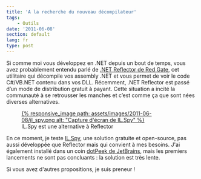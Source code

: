 ```yaml
---
title: 'A la recherche du nouveau décompilateur'
tags:
    - Outils
date: '2011-06-08'
section: default
lang: fr
type: post
---
```


Si comme moi vous développez en .NET depuis un bout de temps, vous avez probablement entendu parlé de [.NET Reflector de Red Gate](http://www.red-gate.com/products/dotnet-development/reflector/ "Site officiel de .NET Reflector"), cet utilitaire qui décompile vos assembly .NET et vous permet de voir le code C#/VB.NET contenu dans vos DLL. Récemment, .NET Reflector est passé d’un mode de distribution gratuit à payant. Cette situation a incité la communauté à se retrousser les manches et c’est comme ça que sont nées diverses alternatives.

<!-- more -->

<figure>
<a data-featherlight="image" href="/assets/images/2011-06-08/il_spy.png" title="Voir en plus grand">
      {% responsive_image path: assets/images/2011-06-08/il_spy.png alt: "Capture d'écran de IL.Spy" %}
  </a>
  <figcaption>IL.Spy est une alternative à Reflector</figcaption>
</figure>

En ce moment, je teste [IL.Spy](http://ilspy.net/ "Site officiel de IL.Spy"), une solution gratuite et open-source, pas aussi développée que Reflector mais qui convient à mes besoins. J'ai également installé dans un coin [dotPeek de JetBrains](http://www.jetbrains.com/decompiler/ "Site officiel de dotPeek, le décompiler de JetBrains"), mais les premiers lancements ne sont pas concluants&nbsp;: la solution est très lente.

Si vous avez d'autres propositions, je suis preneur&nbsp;!
